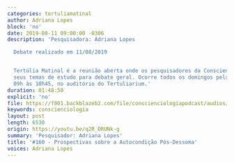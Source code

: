 ```yaml
---
categories: tertuliamatinal
author: Adriana Lopes
block: 'no'
date: 2019-08-11 09:00:00 -0306
description: 'Pesquisadora: Adriana Lopes

  Debate realizado em 11/08/2019


  Tertúlia Matinal é a reunião aberta onde os pesquisadores da Conscienciologia apresentam
  seus temas de estudo para debate geral. Ocorre todos os domingos pela manhã, das
  09h às 10h45, no auditório do Tertuliarium.'
duration: 01:48:50
explicit: 'no'
file: https://f001.backblazeb2.com/file/conscienciologiapodcast/audios/q2R_ORUNk-g.mp3
keywords: conscienciologia
layout: post
length: 6530
origin: https://youtu.be/q2R_ORUNk-g
summary: 'Pesquisador: Adriana Lopes'
title: '#160 - Prospectivas sobre a Autocondição Pós-Dessoma'
voices: Adriana Lopes
---
```

